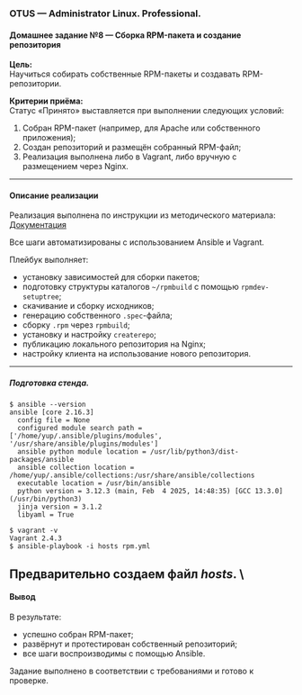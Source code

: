 ### **OTUS — Administrator Linux. Professional.**  
#### **Домашнее задание №8 — Сборка RPM-пакета и создание репозитория**

**Цель:**  
Научиться собирать собственные RPM-пакеты и создавать RPM-репозитории.

**Критерии приёма:**  
Статус «Принято» выставляется при выполнении следующих условий:
1. Собран RPM-пакет (например, для Apache или собственного приложения);
2. Создан репозиторий и размещён собранный RPM-файл;
3. Реализация выполнена либо в Vagrant, либо вручную с размещением через Nginx.

---

#### **Описание реализации**

Реализация выполнена по инструкции из методического материала:  
[Документация](https://docs.google.com/document/d/1yeYpcY39RxBGVIjBwTE12Y_VdjvsqCV3OFie2tvAtsg/edit?tab=t.0)

Все шаги автоматизированы с использованием Ansible и Vagrant.

Плейбук выполняет:
- установку зависимостей для сборки пакетов;
- подготовку структуры каталогов `~/rpmbuild` с помощью `rpmdev-setuptree`;
- скачивание и сборку исходников;
- генерацию собственного `.spec`-файла;
- сборку `.rpm` через `rpmbuild`;
- установку и настройку `createrepo`;
- публикацию локального репозитория на Nginx;
- настройку клиента на использование нового репозитория.

--- 

##### Подготовка стенда.
```
$ ansible --version
ansible [core 2.16.3]
  config file = None
  configured module search path = ['/home/yup/.ansible/plugins/modules', '/usr/share/ansible/plugins/modules']
  ansible python module location = /usr/lib/python3/dist-packages/ansible
  ansible collection location = /home/yup/.ansible/collections:/usr/share/ansible/collections
  executable location = /usr/bin/ansible
  python version = 3.12.3 (main, Feb  4 2025, 14:48:35) [GCC 13.3.0] (/usr/bin/python3)
  jinja version = 3.1.2
  libyaml = True

$ vagrant -v
Vagrant 2.4.3
$ ansible-playbook -i hosts rpm.yml
```
Предварительно создаем файл *hosts*. \
---

#### **Вывод**

В результате:
- успешно собран RPM-пакет;
- развёрнут и протестирован собственный репозиторий;
- все шаги воспроизводимы с помощью Ansible.

Задание выполнено в соответствии с требованиями и готово к проверке.
